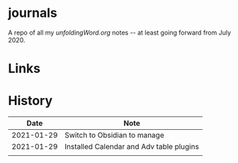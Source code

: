 # journals

A repo of all my *unfoldingWord.org* notes -- at least going forward from July 2020.

# Links

# History


| Date       | Note                                     |
| ---------- | ---------------------------------------- |
| 2021-01-29 | Switch to Obsidian to manage             |
| 2021-01-29 | Installed Calendar and Adv table plugins |
|            |                                          |

